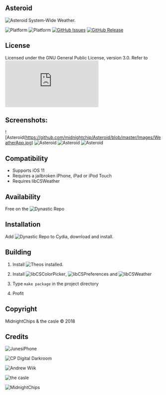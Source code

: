 ## Asteroid
![Asteroid](https://github.com/midnightchip/Asteroid/blob/master/preferences/Resources/Asteroid.png)
System-Wide Weather.

![Platform](https://img.shields.io/badge/platform-iOS-lightgrey.svg)
![Platform](https://img.shields.io/badge/supports-iOS%2011-green.svg)
[![GitHub Issues](https://img.shields.io/github/issues/midnightchip/Asteroid.svg)](https://github.com/midnightchip/Asteroid/issues)
[![GitHub Release](https://img.shields.io/github/release/midnightchip/Asteroid.svg)](https://github.com/midnightchip/Asteroid/releases)

## License
Licensed under the GNU General Public License, version 3.0. Refer to ![LICENSE.md.](https://github.com/midnightchip/Asteroid/blob/master/LICENSE.md)

## Screenshots:

![Asteroid(https://github.com/midnightchip/Asteroid/blob/master/Images/WeatherApp.jpg)
![Asteroid](https://github.com/midnightchip/Asteroid/blob/master/Images/Lockscreen1.png)
![Asteroid](https://github.com/midnightchip/Asteroid/blob/master/Images/Lockscreen2.png)
![Asteroid](https://github.com/midnightchip/Asteroid/blob/master/Images/Home.png)

## Compatibility

- Supports iOS 11
- Requires a jailbroken iPhone, iPad or iPod Touch
- Requires libCSWeather 

## Availability
Free on the ![Dynastic Repo](https://repo.dynastic.co)

## Installation 

Add ![Dynastic Repo](https://repo.dynastic.co) to Cydia, download and install.


## Building

1. Install ![Theos](https://github.com/theos/theos) installed.

2. Install ![libCSColorPicker](https://github.com/CreatureSurvive/libCSColorPicker), ![libCSPreferences](https://github.com/CreatureSurvive/libCSPreferences) and ![libCSWeather
](https://github.com/CreatureSurvive/libCSWeather) 

3. Type `make package` in the project directory

4. Profit 

## Copyright
MidnightChips &amp; the casle © 2018


## Credits
![JunesiPhone](https://twitter.com/JunesIphone)

![CP Digital Darkroom](https://twitter.com/cpdigdarkroom)

![Andrew Wiik](https://twitter.com/Andywiik) 

![the casle](https://twitter.com/the_casle) 

![MidnightChips](https://twitter.com/midnightchip)